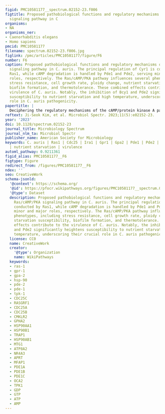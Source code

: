 ```yaml
---
figid: PMC10581177__spectrum.02152-23.f006
figtitle: Proposed pathobiological functions and regulatory mechanisms of the Ras/cAMP/PKA
  signaling pathway in C
organisms:
- NA
organisms_ner:
- Caenorhabditis elegans
- Homo sapiens
pmcid: PMC10581177
filename: spectrum.02152-23.f006.jpg
figlink: /pmc/articles/PMC10581177/figure/F6
number: F6
caption: Proposed pathobiological functions and regulatory mechanisms of the Ras/cAMP/PKA
  signaling pathway in C. auris. The principal regulation of Cyr1 is conducted by
  Ras1, while cAMP degradation is handled by Pde1 and Pde2, serving minor and major
  roles, respectively. The Ras/cAMP/PKA pathway influences several phenotypes, including
  stress resistance, cell growth rate, ploidy change, nutrient starvation susceptibility,
  biofilm formation, and thermotolerance. These combined effects contribute to the
  virulence of C. auris. Notably, the inhibition of Bcy1 and Pde2 significantly heightens
  susceptibility to nutrient starvation and high temperature, underscoring their crucial
  role in C. auris pathogenicity.
papertitle: |
  Deciphering the regulatory mechanisms of the cAMP/protein kinase A pathway and their roles in the pathogenicity of Candida auris
reftext: Ji-Seok Kim, et al. Microbiol Spectr. 2023;11(5):e02152-23.
year: '2023'
doi: 10.1128/spectrum.02152-23
journal_title: Microbiology Spectrum
journal_nlm_ta: Microbiol Spectr
publisher_name: American Society for Microbiology
keywords: C. auris | Ras1 | Cdc25 | Ira1 | Gpr1 | Gpa2 | Pde1 | Pde2 | biofilm | glycogen
  | nutrient starvation | virulence
automl_pathway: 0.9211361
figid_alias: PMC10581177__F6
figtype: Figure
redirect_from: /figures/PMC10581177__F6
ndex: ''
seo: CreativeWork
schema-jsonld:
  '@context': https://schema.org/
  '@id': https://pfocr.wikipathways.org/figures/PMC10581177__spectrum.02152-23.f006.html
  '@type': Dataset
  description: Proposed pathobiological functions and regulatory mechanisms of the
    Ras/cAMP/PKA signaling pathway in C. auris. The principal regulation of Cyr1 is
    conducted by Ras1, while cAMP degradation is handled by Pde1 and Pde2, serving
    minor and major roles, respectively. The Ras/cAMP/PKA pathway influences several
    phenotypes, including stress resistance, cell growth rate, ploidy change, nutrient
    starvation susceptibility, biofilm formation, and thermotolerance. These combined
    effects contribute to the virulence of C. auris. Notably, the inhibition of Bcy1
    and Pde2 significantly heightens susceptibility to nutrient starvation and high
    temperature, underscoring their crucial role in C. auris pathogenicity.
  license: CC0
  name: CreativeWork
  creator:
    '@type': Organization
    name: WikiPathways
  keywords:
  - ras-1
  - gpr-1
  - gpa-2
  - hsp-90
  - pde-2
  - pde-1
  - tpk-1
  - CDC25C
  - RASGRF1
  - CDC25A
  - CDC25B
  - CMKLR2
  - GPHA2
  - HSP90AA1
  - HSP90B1
  - TRAP1
  - HSP90AB1
  - MTG1
  - ATP8A2
  - NR4A3
  - APRT
  - MFAP1
  - PDE1A
  - PDE1B
  - PDE1C
  - OCA2
  - TPK1
  - GDP
  - GTP
  - ATP
  - AMP
---
```

